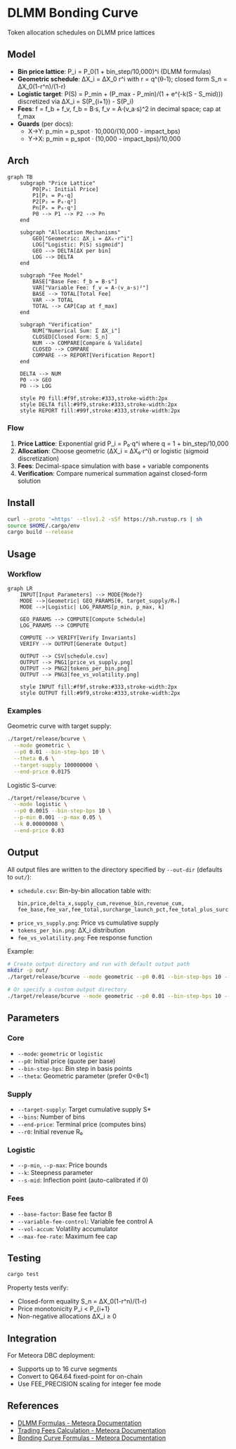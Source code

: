# DLMM Bonding Curve

Token allocation schedules on DLMM price lattices

## Model

* **Bin price lattice**: P_i = P_0(1 + bin_step/10,000)^i (DLMM formulas)
* **Geometric schedule**: ΔX_i = ΔX_0 r^i with r = q^(θ-1); closed form S_n = ΔX_0(1-r^n)/(1-r)
* **Logistic target**: P(S) = P_min + (P_max - P_min)/(1 + e^(-k(S - S_mid))) discretized via ΔX_i = S(P_{i+1}) - S(P_i)
* **Fees**: f = f_b + f_v, f_b = B·s, f_v = A·(v_a·s)^2 in decimal space; cap at f_max
* **Guards** (per docs):
  - X→Y: p_min = p_spot · 10,000/(10,000 - impact_bps)
  - Y→X: p_min = p_spot · (10,000 - impact_bps)/10,000

## Arch

```mermaid
graph TB
    subgraph "Price Lattice"
        P0[P₀: Initial Price]
        P1[P₁ = P₀·q]
        P2[P₂ = P₀·q²]
        Pn[Pₙ = P₀·qⁿ]
        P0 --> P1 --> P2 --> Pn
    end

    subgraph "Allocation Mechanisms"
        GEO["Geometric: ΔX_i = ΔX₀·r^i"]
        LOG["Logistic: P⟨S⟩ sigmoid"]
        GEO --> DELTA[ΔX per bin]
        LOG --> DELTA
    end

    subgraph "Fee Model"
        BASE["Base Fee: f_b = B·s"]
        VAR["Variable Fee: f_v = A·⟨v_a·s⟩²"]
        BASE --> TOTAL[Total Fee]
        VAR --> TOTAL
        TOTAL --> CAP[Cap at f_max]
    end

    subgraph "Verification"
        NUM["Numerical Sum: Σ ΔX_i"]
        CLOSED[Closed Form: S_n]
        NUM --> COMPARE[Compare & Validate]
        CLOSED --> COMPARE
        COMPARE --> REPORT[Verification Report]
    end

    DELTA --> NUM
    P0 --> GEO
    P0 --> LOG

    style P0 fill:#f9f,stroke:#333,stroke-width:2px
    style DELTA fill:#9f9,stroke:#333,stroke-width:2px
    style REPORT fill:#99f,stroke:#333,stroke-width:2px
```

### Flow

1. **Price Lattice**: Exponential grid P_i = P₀·q^i where q = 1 + bin_step/10,000
2. **Allocation**: Choose geometric (ΔX_i = ΔX₀·r^i) or logistic (sigmoid discretization)
3. **Fees**: Decimal-space simulation with base + variable components
4. **Verification**: Compare numerical summation against closed-form solution

## Install

```bash
curl --proto '=https' --tlsv1.2 -sSf https://sh.rustup.rs | sh
source $HOME/.cargo/env
cargo build --release
```

## Usage

### Workflow

```mermaid
graph LR
    INPUT[Input Parameters] --> MODE{Mode?}
    MODE -->|Geometric| GEO_PARAMS[θ, target_supply/R₀]
    MODE -->|Logistic| LOG_PARAMS[p_min, p_max, k]
    
    GEO_PARAMS --> COMPUTE[Compute Schedule]
    LOG_PARAMS --> COMPUTE
    
    COMPUTE --> VERIFY[Verify Invariants]
    VERIFY --> OUTPUT[Generate Output]
    
    OUTPUT --> CSV[schedule.csv]
    OUTPUT --> PNG1[price_vs_supply.png]
    OUTPUT --> PNG2[tokens_per_bin.png]
    OUTPUT --> PNG3[fee_vs_volatility.png]
    
    style INPUT fill:#f9f,stroke:#333,stroke-width:2px
    style OUTPUT fill:#9f9,stroke:#333,stroke-width:2px
```

### Examples

Geometric curve with target supply:
```bash
./target/release/bcurve \
  --mode geometric \
  --p0 0.01 --bin-step-bps 10 \
  --theta 0.6 \
  --target-supply 100000000 \
  --end-price 0.0175
```

Logistic S-curve:
```bash
./target/release/bcurve \
  --mode logistic \
  --p0 0.0015 --bin-step-bps 10 \
  --p-min 0.001 --p-max 0.05 \
  --k 0.00000008 \
  --end-price 0.03
```

## Output

All output files are written to the directory specified by `--out-dir` (defaults to `out/`):

* `schedule.csv`: Bin-by-bin allocation table with:
  ```
  bin,price,delta_x,supply_cum,revenue_bin,revenue_cum,
  fee_base,fee_var,fee_total,surcharge_launch_pct,fee_total_plus_surcharge
  ```
* `price_vs_supply.png`: Price vs cumulative supply
* `tokens_per_bin.png`: ΔX_i distribution
* `fee_vs_volatility.png`: Fee response function

Example:
```bash
# Create output directory and run with default output path
mkdir -p out/
./target/release/bcurve --mode geometric --p0 0.01 --bin-step-bps 10 --theta 0.6 --target-supply 100000000

# Or specify a custom output directory
./target/release/bcurve --mode geometric --p0 0.01 --bin-step-bps 10 --theta 0.6 --target-supply 100000000 --out-dir my_output/
```

## Parameters

### Core
* `--mode`: `geometric` or `logistic`
* `--p0`: Initial price (quote per base)
* `--bin-step-bps`: Bin step in basis points
* `--theta`: Geometric parameter (prefer 0<θ<1)

### Supply
* `--target-supply`: Target cumulative supply S*
* `--bins`: Number of bins
* `--end-price`: Terminal price (computes bins)
* `--r0`: Initial revenue R₀

### Logistic
* `--p-min`, `--p-max`: Price bounds
* `--k`: Steepness parameter
* `--s-mid`: Inflection point (auto-calibrated if 0)

### Fees
* `--base-factor`: Base fee factor B
* `--variable-fee-control`: Variable fee control A
* `--vol-accum`: Volatility accumulator
* `--max-fee-rate`: Maximum fee cap

## Testing

```bash
cargo test
```

Property tests verify:
* Closed-form equality S_n = ΔX_0(1-r^n)/(1-r)
* Price monotonicity P_i < P_{i+1}
* Non-negative allocations ΔX_i ≥ 0

## Integration

For Meteora DBC deployment:
* Supports up to 16 curve segments
* Convert to Q64.64 fixed-point for on-chain
* Use FEE_PRECISION scaling for integer fee mode

## References

* [DLMM Formulas - Meteora Documentation](https://docs.meteora.ag/developer-guide/guides/dlmm/dlmm-formulas)
* [Trading Fees Calculation - Meteora Documentation](https://docs.meteora.ag/overview/products/dbc/trading-fees-calculation)
* [Bonding Curve Formulas - Meteora Documentation](https://docs.meteora.ag/developer-guide/integrations/dbc/2-bonding-curve-formulas)